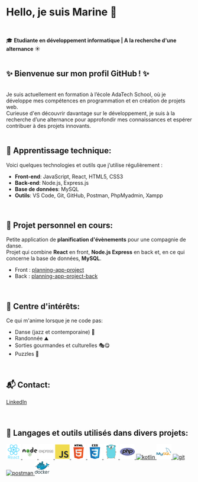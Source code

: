 # Hello, je suis Marine 👋
<br>

🎓 <strong>Etudiante en développement informatique | A la recherche d'une alternance</strong> ☀️
<br>
<br>

<h2>✨ Bienvenue sur mon profil GitHub ! ✨</h2><br>
Je suis actuellement en formation à l’école AdaTech School, où je développe mes compétences en programmation et en création de projets web.<br>
Curieuse d'en découvrir davantage sur le développement, je suis à la recherche d’une alternance pour approfondir mes connaissances et espérer contribuer à des projets innovants.
<br>
<br>

## 🚀 Apprentissage technique:
Voici quelques technologies et outils que j’utilise régulièrement :
<ul>
  <li><strong>Front-end</strong>: JavaScript, React, HTML5, CSS3</li>
  <li><strong>Back-end</strong>: Node.js, Express.js</li>
  <li><strong>Base de données</strong>: MySQL</li>
  <li><strong>Outils</strong>: VS Code, Git, GitHub, Postman, PhpMyadmin, Xampp</li>
</ul><br>

## 📂 Projet personnel en cours:
Petite application de **planification d'évènements** pour une compagnie de danse.<br>
Projet qui combine **React** en front, **Node.js Express** en back et, en ce qui concerne la base de données, **MySQL**.<br>
- Front : [planning-app-project](https://github.com/Marine-Dlf/planning-app-project)<br>
- Back : [planning-app-project-back](https://github.com/Marine-Dlf/planning-app-project-back)
<br>


## 🎨 Centre d'intérêts:
Ce qui m'anime lorsque je ne code pas:
<ul>
  <li>Danse (jazz et contemporaine) 💃</li>
  <li>Randonnée ⛰️</li>
  <li>Sorties gourmandes et culturelles 🎭😋</li>
  <li>Puzzles 🧩</li>
</ul>
<br>

## 📬 Contact:
[LinkedIn](www.linkedin.com/in/marinedelfosse)
<br>
<br>
<br>
## 🔧 Langages et outils utilisés dans divers projets:
<p align="left">
  <a href="https://reactjs.org/" target="_blank" rel="noreferrer"> <img src="https://raw.githubusercontent.com/devicons/devicon/master/icons/react/react-original-wordmark.svg" alt="react" width="40" height="40"/> </a>
  <a href="https://nodejs.org" target="_blank" rel="noreferrer"> <img src="https://raw.githubusercontent.com/devicons/devicon/master/icons/nodejs/nodejs-original-wordmark.svg" alt="nodejs" width="40" height="40"/> </a>
  <a href="https://expressjs.com" target="_blank" rel="noreferrer"> <img src="https://raw.githubusercontent.com/devicons/devicon/master/icons/express/express-original-wordmark.svg" alt="express" width="40" height="40"/> </a>
  <a href="https://developer.mozilla.org/en-US/docs/Web/JavaScript" target="_blank" rel="noreferrer"> <img src="https://raw.githubusercontent.com/devicons/devicon/master/icons/javascript/javascript-original.svg" alt="javascript" width="40" height="40"/> </a>
  <a href="https://www.w3.org/html/" target="_blank" rel="noreferrer"> <img src="https://raw.githubusercontent.com/devicons/devicon/master/icons/html5/html5-original-wordmark.svg" alt="html5" width="40" height="40"/> </a>
  <a href="https://www.w3schools.com/css/" target="_blank" rel="noreferrer"> <img src="https://raw.githubusercontent.com/devicons/devicon/master/icons/css3/css3-original-wordmark.svg" alt="css3" width="40" height="40"/> </a>
  <a href="https://golang.org" target="_blank" rel="noreferrer"> <img src="https://raw.githubusercontent.com/devicons/devicon/master/icons/go/go-original.svg" alt="go" width="40" height="40"/> </a>
  <a href="https://www.php.net" target="_blank" rel="noreferrer"> <img src="https://raw.githubusercontent.com/devicons/devicon/master/icons/php/php-original.svg" alt="php" width="40" height="40"/> </a>
  <a href="https://kotlinlang.org" target="_blank" rel="noreferrer"> <img src="https://www.vectorlogo.zone/logos/kotlinlang/kotlinlang-icon.svg" alt="kotlin" width="40" height="40"/> </a>
  <a href="https://www.mysql.com/" target="_blank" rel="noreferrer"> <img src="https://raw.githubusercontent.com/devicons/devicon/master/icons/mysql/mysql-original-wordmark.svg" alt="mysql" width="40" height="40"/> </a>
  <a href="https://git-scm.com/" target="_blank" rel="noreferrer"> <img src="https://www.vectorlogo.zone/logos/git-scm/git-scm-icon.svg" alt="git" width="40" height="40"/> </a>
  <a href="https://postman.com" target="_blank" rel="noreferrer"> <img src="https://www.vectorlogo.zone/logos/getpostman/getpostman-icon.svg" alt="postman" width="40" height="40"/> </a>
  <a href="https://www.docker.com/" target="_blank" rel="noreferrer"> <img src="https://raw.githubusercontent.com/devicons/devicon/master/icons/docker/docker-original-wordmark.svg" alt="docker" width="40" height="40"/> </a>
</p>



<!--
**Marine-Dlf/Marine-Dlf** is a ✨ _special_ ✨ repository because its `README.md` (this file) appears on your GitHub profile.

Here are some ideas to get you started:

- 🔭 I’m currently working on ...
- 🌱 I’m currently learning ...
- 👯 I’m looking to collaborate on ...
- 🤔 I’m looking for help with ...
- 💬 Ask me about ...
- 📫 How to reach me: ...
- 😄 Pronouns: ...
- ⚡ Fun fact: ...
-->

